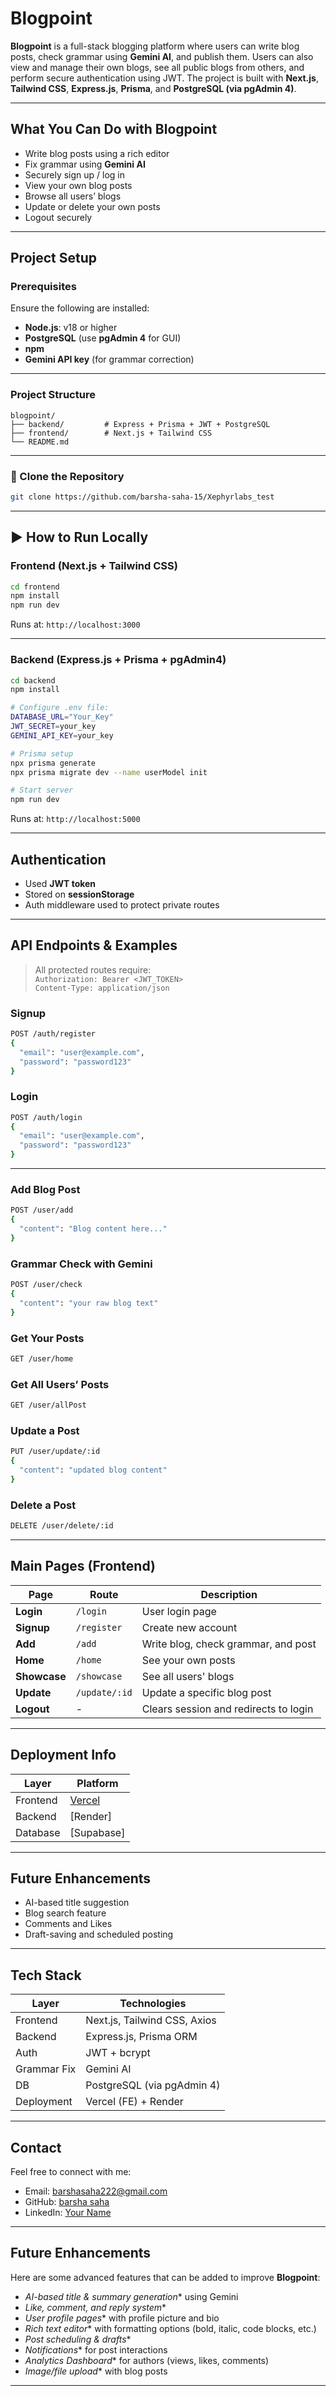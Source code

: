 
#  Blogpoint

**Blogpoint** is a full-stack blogging platform where users can write blog posts, check grammar using **Gemini AI**, and publish them. Users can also view and manage their own blogs, see all public blogs from others, and perform secure authentication using JWT. The project is built with **Next.js**, **Tailwind CSS**, **Express.js**, **Prisma**, and **PostgreSQL (via pgAdmin 4)**.

---
##  What You Can Do with Blogpoint

-  Write blog posts using a rich editor
-  Fix grammar using **Gemini AI**
-  Securely sign up / log in
-  View your own blog posts
-  Browse all users’ blogs
-  Update or  delete your own posts
-  Logout securely

---

##  Project Setup

###  Prerequisites

Ensure the following are installed:

- **Node.js**: v18 or higher
- **PostgreSQL** (use **pgAdmin 4** for GUI)
- **npm** 
- **Gemini API key** (for grammar correction)

---

###  Project Structure

```
blogpoint/
├── backend/         # Express + Prisma + JWT + PostgreSQL
├── frontend/        # Next.js + Tailwind CSS
└── README.md
```

---

### 🔄 Clone the Repository

```bash
git clone https://github.com/barsha-saha-15/Xephyrlabs_test
```

---

## ▶ How to Run Locally

###  Frontend (Next.js + Tailwind CSS)

```bash
cd frontend
npm install
npm run dev
```

Runs at: `http://localhost:3000`

---

###  Backend (Express.js + Prisma + pgAdmin4)

```bash
cd backend
npm install

# Configure .env file:
DATABASE_URL="Your_Key"
JWT_SECRET=your_key
GEMINI_API_KEY=your_key

# Prisma setup
npx prisma generate
npx prisma migrate dev --name userModel init

# Start server
npm run dev
```

Runs at: `http://localhost:5000`

---

##  Authentication

- Used **JWT token**
- Stored on **sessionStorage**
- Auth middleware used to protect private routes

---

##  API Endpoints & Examples

> All protected routes require:  
`Authorization: Bearer <JWT_TOKEN>`  
`Content-Type: application/json`

### Signup

```bash
POST /auth/register
{
  "email": "user@example.com",
  "password": "password123"
}
```

###  Login

```bash
POST /auth/login
{
  "email": "user@example.com",
  "password": "password123"
}
```

---

###  Add Blog Post

```bash
POST /user/add
{
  "content": "Blog content here..."
}
```

###  Grammar Check with Gemini

```bash
POST /user/check
{
  "content": "your raw blog text"
}
```

###  Get Your Posts

```bash
GET /user/home
```

###  Get All Users’ Posts

```bash
GET /user/allPost
```

###  Update a Post

```bash
PUT /user/update/:id
{
  "content": "updated blog content"
}
```

###  Delete a Post

```bash
DELETE /user/delete/:id
```

---

##  Main Pages (Frontend)

| Page        | Route         | Description                                                  |
|-------------|---------------|--------------------------------------------------------------|
| **Login**   | `/login`      | User login page                                              |
| **Signup**  | `/register`     | Create new account                                           |
| **Add**     | `/add`        | Write blog, check grammar, and post                         |
| **Home**    | `/home`           | See your own posts                                           |
| **Showcase**| `/showcase`   | See all users' blogs                                         |
| **Update**  | `/update/:id` | Update a specific blog post                                  |
| **Logout**  | -             | Clears session and redirects to login                       |

---
## Deployment Info

| Layer     | Platform                                  |
|-----------|-------------------------------------------|
| Frontend  | [Vercel](https://xephyrlabs-test.vercel.app/)             |
| Backend   | [Render]            |
| Database  | [Supabase]    |
---
##  Future Enhancements

-  AI-based title suggestion
-  Blog search feature
-  Comments and Likes
-  Draft-saving and scheduled posting

---

## Tech Stack

| Layer        | Technologies                         |
|--------------|--------------------------------------|
| Frontend     | Next.js, Tailwind CSS, Axios         |
| Backend      | Express.js, Prisma ORM               |
| Auth         | JWT + bcrypt                         |
| Grammar Fix  | Gemini AI                            |
| DB           | PostgreSQL (via pgAdmin 4)           |
| Deployment   | Vercel (FE) + Render   |

---

## Contact

Feel free to connect with me:

-  Email: barshasaha222@gmail.com
-  GitHub: [barsha saha](https://github.com/barsha-saha-15)
-  LinkedIn: [Your Name](https://www.linkedin.com/in/barsha-saha-1a81932a2?utm_source=share&utm_campaign=share_via&utm_content=profile&utm_medium=android_app)

---

##  Future Enhancements

Here are some advanced features that can be added to improve **Blogpoint**:

- *AI-based title & summary generation** using Gemini
- *Like, comment, and reply system**
- *User profile pages** with profile picture and bio
- *Rich text editor** with formatting options (bold, italic, code blocks, etc.)
- *Post scheduling & drafts**
- *Notifications** for post interactions
- *Analytics Dashboard** for authors (views, likes, comments)
- *Image/file upload** with blog posts

---
